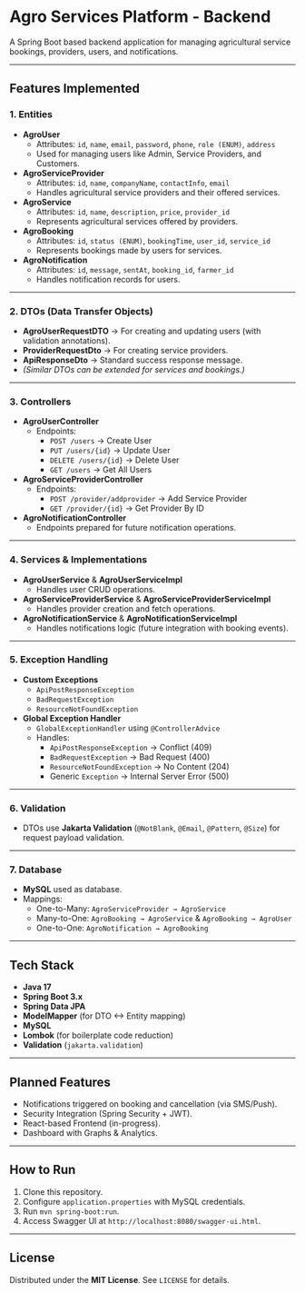 # Agro Services Platform - Backend

A Spring Boot based backend application for managing agricultural service bookings, providers, users, and notifications.

---

## **Features Implemented**

### **1. Entities**
- **AgroUser**
  - Attributes: `id`, `name`, `email`, `password`, `phone`, `role (ENUM)`, `address`
  - Used for managing users like Admin, Service Providers, and Customers.
- **AgroServiceProvider**
  - Attributes: `id`, `name`, `companyName`, `contactInfo`, `email`
  - Handles agricultural service providers and their offered services.
- **AgroService**
  - Attributes: `id`, `name`, `description`, `price`, `provider_id`
  - Represents agricultural services offered by providers.
- **AgroBooking**
  - Attributes: `id`, `status (ENUM)`, `bookingTime`, `user_id`, `service_id`
  - Represents bookings made by users for services.
- **AgroNotification**
  - Attributes: `id`, `message`, `sentAt`, `booking_id`, `farmer_id`
  - Handles notification records for users.

---

### **2. DTOs (Data Transfer Objects)**
- **AgroUserRequestDTO** → For creating and updating users (with validation annotations).
- **ProviderRequestDto** → For creating service providers.
- **ApiResponseDto** → Standard success response message.
- *(Similar DTOs can be extended for services and bookings.)*

---

### **3. Controllers**
- **AgroUserController**
  - Endpoints:
    - `POST /users` → Create User
    - `PUT /users/{id}` → Update User
    - `DELETE /users/{id}` → Delete User
    - `GET /users` → Get All Users
- **AgroServiceProviderController**
  - Endpoints:
    - `POST /provider/addprovider` → Add Service Provider
    - `GET /provider/{id}` → Get Provider By ID
- **AgroNotificationController**
  - Endpoints prepared for future notification operations.

---

### **4. Services & Implementations**
- **AgroUserService** & **AgroUserServiceImpl**
  - Handles user CRUD operations.
- **AgroServiceProviderService** & **AgroServiceProviderServiceImpl**
  - Handles provider creation and fetch operations.
- **AgroNotificationService** & **AgroNotificationServiceImpl**
  - Handles notifications logic (future integration with booking events).

---

### **5. Exception Handling**
- **Custom Exceptions**
  - `ApiPostResponseException`
  - `BadRequestException`
  - `ResourceNotFoundException`
- **Global Exception Handler**
  - `GlobalExceptionHandler` using `@ControllerAdvice`
  - Handles:
    - `ApiPostResponseException` → Conflict (409)
    - `BadRequestException` → Bad Request (400)
    - `ResourceNotFoundException` → No Content (204)
    - Generic `Exception` → Internal Server Error (500)

---

### **6. Validation**
- DTOs use **Jakarta Validation** (`@NotBlank`, `@Email`, `@Pattern`, `@Size`) for request payload validation.

---

### **7. Database**
- **MySQL** used as database.
- Mappings:
  - One-to-Many: `AgroServiceProvider → AgroService`
  - Many-to-One: `AgroBooking → AgroService` & `AgroBooking → AgroUser`
  - One-to-One: `AgroNotification → AgroBooking`

---

## **Tech Stack**
- **Java 17**
- **Spring Boot 3.x**
- **Spring Data JPA**
- **ModelMapper** (for DTO <-> Entity mapping)
- **MySQL**
- **Lombok** (for boilerplate code reduction)
- **Validation** (`jakarta.validation`)

---

## **Planned Features**
- Notifications triggered on booking and cancellation (via SMS/Push).
- Security Integration (Spring Security + JWT).
- React-based Frontend (in-progress).
- Dashboard with Graphs & Analytics.

---

## **How to Run**
1. Clone this repository.
2. Configure `application.properties` with MySQL credentials.
3. Run `mvn spring-boot:run`.
4. Access Swagger UI at `http://localhost:8080/swagger-ui.html`.

---

## License
Distributed under the **MIT License**. See `LICENSE` for details.
